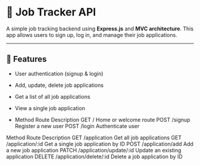 # 💼 Job Tracker API

A simple job tracking backend using **Express.js** and **MVC architecture**. This app allows users to sign up, log in, and manage their job applications.

---

## 🚀 Features

- User authentication (signup & login)
- Add, update, delete job applications
- Get a list of all job applications
- View a single job application

- Method	Route	Description
GET	  /	          Home or welcome route
POST	/signup   	Register a new user
POST	/login	    Authenticate user

Method	Route	Description
GET	    /application	            Get all job applications
GET	    /application/:id	        Get a single job application by ID
POST	  /application/add	        Add a new job application
PATCH	  /application/update/:id	  Update an existing application
DELETE	/application/delete/:id  	Delete a job application by ID


